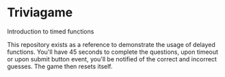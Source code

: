 # Triviagame
Introduction to timed functions

This repository exists as a reference to demonstrate the usage of delayed functions. You'll have 45 seconds to complete the questions, upon timeout or upon submit button event, you'll be notified of the correct and incorrect guesses. The game then resets itself.
